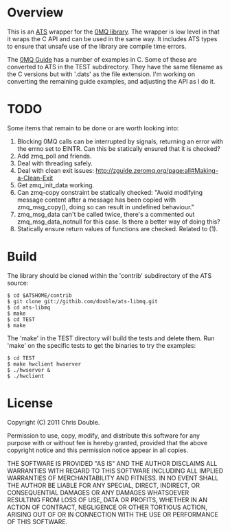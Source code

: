 Overview
========

This is an [ATS](http://zguide.zeromq.org/page:all) wrapper for the
[0MQ library](http://zeromq.org). The wrapper is low level
in that it wraps the C API and can be used in the same way. It includes
ATS types to ensure that unsafe use of the library are compile time errors.

The [0MQ Guide](http://zguide.zeromq.org/page:all) has a number of
examples in C. Some of these are converted
to ATS in the TEST subdirectory. They have the same filename as the C 
versions but with '.dats' as the file extension. I'm working on converting
the remaining guide examples, and adjusting the API as I do it.

TODO
====

Some items that remain to be done or are worth looking into:

1. Blocking 0MQ calls can be interrupted by signals, returning an
   error with the errno set to EINTR. Can this be statically ensured
   that it is checked?
2. Add zmq_poll and friends.
3. Deal with threading safely.
4. Deal with clean exit issues: http://zguide.zeromq.org/page:all#Making-a-Clean-Exit
5. Get zmq_init_data working.
6. Can zmq-copy constraint be statically checked:
   "Avoid modifying message content after a message has been copied with
    zmq_msg_copy(), doing so can result in undefined behaviour."
7. zmq_msg_data can't be called twice, there's a commented out zmq_msg_data_notnull
   for this case. Is there a better way of doing this?
8. Statically ensure return values of functions are checked. Related to (1).

Build
=====

The library should be cloned within the 'contrib' subdirectory of the ATS source:

    $ cd $ATSHOME/contrib
    $ git clone git://githib.com/double/ats-libmq.git
    $ cd ats-libmq
    $ make
    $ cd TEST
    $ make

The 'make' in the TEST directory will build the tests and delete them. Run 'make' 
on the specific tests to get the binaries to try the examples:

    $ cd TEST
    $ make hwclient hwserver
    $ ./hwserver & 
    $ ./hwclient

License
=======

Copyright (C) 2011 Chris Double.

Permission to use, copy, modify, and distribute this software for any
purpose with or without fee is hereby granted, provided that the above
copyright notice and this permission notice appear in all copies.

THE SOFTWARE IS PROVIDED "AS IS" AND THE AUTHOR DISCLAIMS ALL WARRANTIES
WITH REGARD TO THIS SOFTWARE INCLUDING ALL IMPLIED WARRANTIES OF
MERCHANTABILITY AND FITNESS. IN NO EVENT SHALL THE AUTHOR BE LIABLE FOR
ANY SPECIAL, DIRECT, INDIRECT, OR CONSEQUENTIAL DAMAGES OR ANY DAMAGES
WHATSOEVER RESULTING FROM LOSS OF USE, DATA OR PROFITS, WHETHER IN AN
ACTION OF CONTRACT, NEGLIGENCE OR OTHER TORTIOUS ACTION, ARISING OUT OF
OR IN CONNECTION WITH THE USE OR PERFORMANCE OF THIS SOFTWARE.
